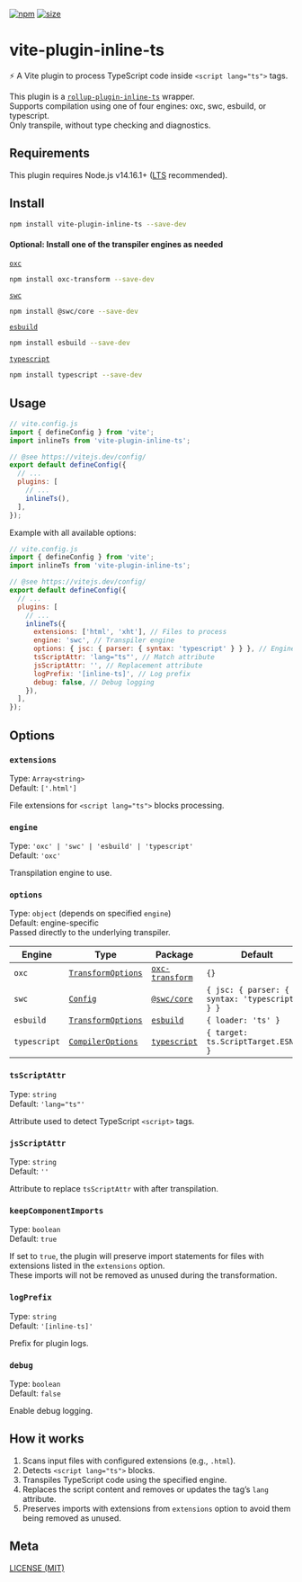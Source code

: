 [npm]: https://img.shields.io/npm/v/vite-plugin-inline-ts
[npm-url]: https://www.npmjs.com/package/vite-plugin-inline-ts
[size]: https://packagephobia.now.sh/badge?p=vite-plugin-inline-ts
[size-url]: https://packagephobia.now.sh/result?p=vite-plugin-inline-ts

[![npm][npm]][npm-url]
[![size][size]][size-url]

# vite-plugin-inline-ts

⚡ A Vite plugin to process TypeScript code inside `<script lang="ts">` tags.

This plugin is a [`rollup-plugin-inline-ts`](https://www.npmjs.com/package/rollup-plugin-inline-ts) wrapper.  
Supports compilation using one of four engines: oxc, swc, esbuild, or typescript.  
Only transpile, without type checking and diagnostics.

## Requirements

This plugin requires Node.js v14.16.1+ ([LTS](https://github.com/nodejs/Release) recommended).

## Install

```sh
npm install vite-plugin-inline-ts --save-dev
```

#### Optional: Install one of the transpiler engines as needed

[`oxc`](https://www.npmjs.com/package/oxc-transform)

```sh
npm install oxc-transform --save-dev
```

[`swc`](https://www.npmjs.com/package/@swc/core)

```sh
npm install @swc/core --save-dev
```

[`esbuild`](https://www.npmjs.com/package/esbuild)

```sh
npm install esbuild --save-dev
```

[`typescript`](https://www.npmjs.com/package/typescript)

```sh
npm install typescript --save-dev
```

## Usage

```js
// vite.config.js
import { defineConfig } from 'vite';
import inlineTs from 'vite-plugin-inline-ts';

// @see https://vitejs.dev/config/
export default defineConfig({
  // ...
  plugins: [
    // ...
    inlineTs(),
  ],
});
```

Example with all available options:

```js
// vite.config.js
import { defineConfig } from 'vite';
import inlineTs from 'vite-plugin-inline-ts';

// @see https://vitejs.dev/config/
export default defineConfig({
  // ...
  plugins: [
    // ...
    inlineTs({
      extensions: ['html', 'xht'], // Files to process
      engine: 'swc', // Transpiler engine
      options: { jsc: { parser: { syntax: 'typescript' } } }, // Engine specific options
      tsScriptAttr: 'lang="ts"', // Match attribute
      jsScriptAttr: '', // Replacement attribute
      logPrefix: '[inline-ts]', // Log prefix
      debug: false, // Debug logging
    }),
  ],
});
```

## Options

### `extensions`

Type: `Array<string>`  
Default: `['.html']`

File extensions for `<script lang="ts">` blocks processing.

### `engine`

Type: `'oxc' | 'swc' | 'esbuild' | 'typescript'`  
Default: `'oxc'`

Transpilation engine to use.

### `options`

Type: `object` (depends on specified `engine`)  
Default: engine-specific  
Passed directly to the underlying transpiler.

| Engine       | Type                                                                          | Package                                                        | Default                                         |
| ------------ | ----------------------------------------------------------------------------- | -------------------------------------------------------------- | ----------------------------------------------- |
| `oxc`        | [`TransformOptions`](https://oxc.rs/docs/guide/usage/transformer)             | [`oxc-transform`](https://www.npmjs.com/package/oxc-transform) | `{}`                                            |
| `swc`        | [`Config`](https://swc.rs/docs/usage/core#transform)                          | [`@swc/core`](https://www.npmjs.com/package/@swc/core)         | `{ jsc: { parser: { syntax: 'typescript' } } }` |
| `esbuild`    | [`TransformOptions`](https://esbuild.github.io/api/#transform)                | [`esbuild`](https://www.npmjs.com/package/esbuild)             | `{ loader: 'ts' }`                              |
| `typescript` | [`CompilerOptions`](https://www.typescriptlang.org/tsconfig/#compilerOptions) | [`typescript`](https://www.npmjs.com/package/typescript)       | `{ target: ts.ScriptTarget.ESNext }`            |

### `tsScriptAttr`

Type: `string`  
Default: `'lang="ts"'`

Attribute used to detect TypeScript `<script>` tags.

### `jsScriptAttr`

Type: `string`  
Default: `''`

Attribute to replace `tsScriptAttr` with after transpilation.

### `keepComponentImports`

Type: `boolean`  
Default: `true`

If set to `true`, the plugin will preserve import statements for files with extensions listed in the `extensions` option.  
These imports will not be removed as unused during the transformation.

### `logPrefix`

Type: `string`  
Default: `'[inline-ts]'`

Prefix for plugin logs.

### `debug`

Type: `boolean`  
Default: `false`

Enable debug logging.

## How it works

1. Scans input files with configured extensions (e.g., `.html`).
2. Detects `<script lang="ts">` blocks.
3. Transpiles TypeScript code using the specified engine.
4. Replaces the script content and removes or updates the tag’s `lang` attribute.
5. Preserves imports with extensions from `extensions` option to avoid them being removed as unused.

## Meta

[LICENSE (MIT)](/LICENSE)
